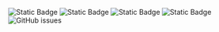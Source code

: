 ![Static Badge](https://img.shields.io/badge/blacklists-60-000000) ![Static Badge](https://img.shields.io/badge/blacklisted-2581656-cc0000) ![Static Badge](https://img.shields.io/badge/whitelisted-2244-00CC00) ![Static Badge](https://img.shields.io/badge/streaming_blacklist-28107-000000) ![GitHub issues](https://img.shields.io/github/issues/fabriziosalmi/blacklists)
